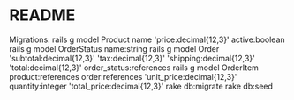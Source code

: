 # README
Migrations:
rails g model Product name 'price:decimal{12,3}' active:boolean
rails g model OrderStatus name:string
rails g model Order 'subtotal:decimal{12,3}' 'tax:decimal{12,3}' 'shipping:decimal{12,3}' 'total:decimal{12,3}' order_status:references
rails g model OrderItem product:references order:references 'unit_price:decimal{12,3}' quantity:integer 'total_price:decimal{12,3}'
rake db:migrate
rake db:seed
